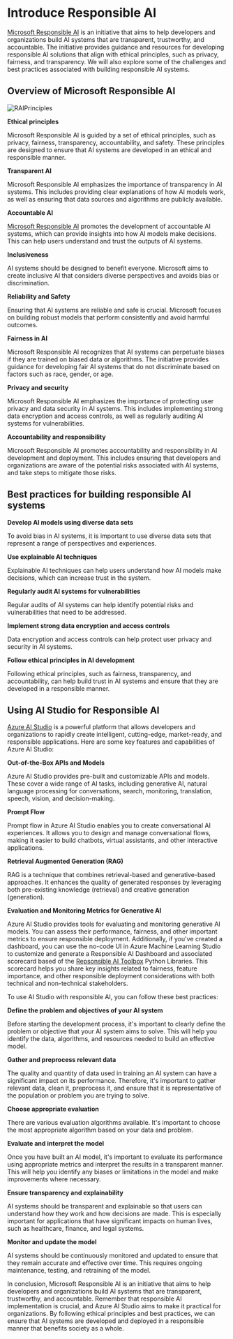 # **Introduce Responsible AI**

[Microsoft Responsible AI](https://www.microsoft.com/ai/responsible-ai?WT.mc_id=aiml-138114-kinfeylo) is an initiative that aims to help developers and organizations build AI systems that are transparent, trustworthy, and accountable. The initiative provides guidance and resources for developing responsible AI solutions that align with ethical principles, such as privacy, fairness, and transparency. We will also explore some of the challenges and best practices associated with building responsible AI systems.

## Overview of Microsoft Responsible AI 

![RAIPrinciples](../../imgs/05/RAI/RAIPrinciples.png)

**Ethical principles** 

Microsoft Responsible AI is guided by a set of ethical principles, such as privacy, fairness, transparency, accountability, and safety. These principles are designed to ensure that AI systems are developed in an ethical and responsible manner.

**Transparent AI**

Microsoft Responsible AI emphasizes the importance of transparency in AI systems. This includes providing clear explanations of how AI models work, as well as ensuring that data sources and algorithms are publicly available.

**Accountable AI** 

[Microsoft Responsible AI](https://www.microsoft.com/ai/responsible-ai?WT.mc_id=aiml-138114-kinfeylo) promotes the development of accountable AI systems, which can provide insights into how AI models make decisions. This can help users understand and trust the outputs of AI systems.

**Inclusiveness** 

AI systems should be designed to benefit everyone. Microsoft aims to create inclusive AI that considers diverse perspectives and avoids bias or discrimination.

**Reliability and Safety**

 Ensuring that AI systems are reliable and safe is crucial. Microsoft focuses on building robust models that perform consistently and avoid harmful outcomes.

**Fairness in AI** 

Microsoft Responsible AI recognizes that AI systems can perpetuate biases if they are trained on biased data or algorithms. The initiative provides guidance for developing fair AI systems that do not discriminate based on factors such as race, gender, or age.

**Privacy and security** 

Microsoft Responsible AI emphasizes the importance of protecting user privacy and data security in AI systems. This includes implementing strong data encryption and access controls, as well as regularly auditing AI systems for vulnerabilities.

**Accountability and responsibility** 

Microsoft Responsible AI promotes accountability and responsibility in AI development and deployment. This includes ensuring that developers and organizations are aware of the potential risks associated with AI systems, and take steps to mitigate those risks.

## Best practices for building responsible AI systems

**Develop AI models using diverse data sets** 

To avoid bias in AI systems, it is important to use diverse data sets that represent a range of perspectives and experiences.

**Use explainable AI techniques** 

Explainable AI techniques can help users understand how AI models make decisions, which can increase trust in the system.

**Regularly audit AI systems for vulnerabilities** 

Regular audits of AI systems can help identify potential risks and vulnerabilities that need to be addressed.


**Implement strong data encryption and access controls** 

Data encryption and access controls can help protect user privacy and security in AI systems.


**Follow ethical principles in AI development** 

Following ethical principles, such as fairness, transparency, and accountability, can help build trust in AI systems and ensure that they are developed in a responsible manner.

## Using AI Studio for Responsible AI 

[Azure AI Studio](https://ai.azure.com?WT.mc_id=aiml-138114-kinfeylo) is a powerful platform that allows developers and organizations to rapidly create intelligent, cutting-edge, market-ready, and responsible applications. Here are some key features and capabilities of Azure AI Studio:

**Out-of-the-Box APIs and Models** 

Azure AI Studio provides pre-built and customizable APIs and models. These cover a wide range of AI tasks, including generative AI, natural language processing for conversations, search, monitoring, translation, speech, vision, and decision-making.

**Prompt Flow** 

Prompt flow in Azure AI Studio enables you to create conversational AI experiences. It allows you to design and manage conversational flows, making it easier to build chatbots, virtual assistants, and other interactive applications.

**Retrieval Augmented Generation (RAG)** 

RAG is a technique that combines retrieval-based and generative-based approaches. It enhances the quality of generated responses by leveraging both pre-existing knowledge (retrieval) and creative generation (generation).

**Evaluation and Monitoring Metrics for Generative AI** 

Azure AI Studio provides tools for evaluating and monitoring generative AI models. You can assess their performance, fairness, and other important metrics to ensure responsible deployment. Additionally, if you've created a dashboard, you can use the no-code UI in Azure Machine Learning Studio to customize and generate a Responsible AI Dashboard and associated scorecard based of the [Repsonsible AI Toolbox](https://responsibleaitoolbox.ai/?WT.mc_id=aiml-138114-kinfeylo) Python Libraries. This scorecard helps you share key insights related to fairness, feature importance, and other responsible deployment considerations with both technical and non-technical stakeholders.

To use AI Studio with responsible AI, you can follow these best practices:

**Define the problem and objectives of your AI system**

Before starting the development process, it's important to clearly define the problem or objective that your AI system aims to solve. This will help you identify the data, algorithms, and resources needed to build an effective model.

**Gather and preprocess relevant data** 

The quality and quantity of data used in training an AI system can have a significant impact on its performance. Therefore, it's important to gather relevant data, clean it, preprocess it, and ensure that it is representative of the population or problem you are trying to solve.

**Choose appropriate evaluation** 

There are various evaluation algorithms available. It's important to choose the most appropriate algorithm based on your data and problem.

**Evaluate and interpret the model** 

Once you have built an AI model, it's important to evaluate its performance using appropriate metrics and interpret the results in a transparent manner. This will help you identify any biases or limitations in the model and make improvements where necessary.

**Ensure transparency and explainability** 

AI systems should be transparent and explainable so that users can understand how they work and how decisions are made. This is especially important for applications that have significant impacts on human lives, such as healthcare, finance, and legal systems.

**Monitor and update the model** 

AI systems should be continuously monitored and updated to ensure that they remain accurate and effective over time. This requires ongoing maintenance, testing, and retraining of the model.

In conclusion, Microsoft Responsible AI is an initiative that aims to help developers and organizations build AI systems that are transparent, trustworthy, and accountable. Remember that responsible AI implementation is crucial, and Azure AI Studio aims to make it practical for organizations. By following ethical principles and best practices, we can ensure that AI systems are developed and deployed in a responsible manner that benefits society as a whole.
